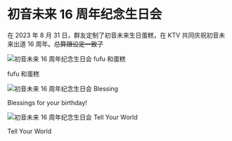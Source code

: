 <link rel="stylesheet" href="/group/vocaloid-utau-fans/styles.css">

# 初音未来 16 周年纪念生日会

在 2023 年 8 月 31 日，群友定制了初音未来生日蛋糕，在 KTV 共同庆祝初音未来出道 16 周年。~~总算跟设定一致了~~

![初音未来 16 周年纪念生日会 fufu 和蛋糕](/group/vocaloid-utau-fans/events/miku16th/1.jpeg)
<div class="img-desc">fufu 和蛋糕</div>

![初音未来 16 周年纪念生日会 Blessing](/group/vocaloid-utau-fans/events/miku16th/2.jpg)
<div class="img-desc">Blessings for your birthday!</div>

![初音未来 16 周年纪念生日会 Tell Your World](/group/vocaloid-utau-fans/events/miku16th/3.jpg)
<div class="img-desc">Tell Your World</div>